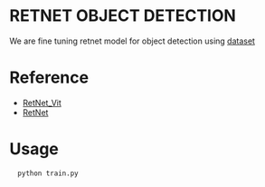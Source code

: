 # RETNET OBJECT DETECTION
  We are fine tuning retnet model for object detection using [dataset](https://www.kaggle.com/datasets/aladdinpersson/pascalvoc-yolo)
# Reference
- [RetNet_Vit](https://github.com/Prince5867/RetNet_ViT)
- [RetNet](https://github.com/Jamie-Stirling/RetNet)

# Usage
``` python
  python train.py
```
